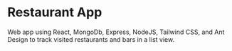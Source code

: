 # Restaurant App

Web app using React, MongoDb, Express, NodeJS, Tailwind CSS, and Ant Design to track visited restaurants and bars in a list view.

